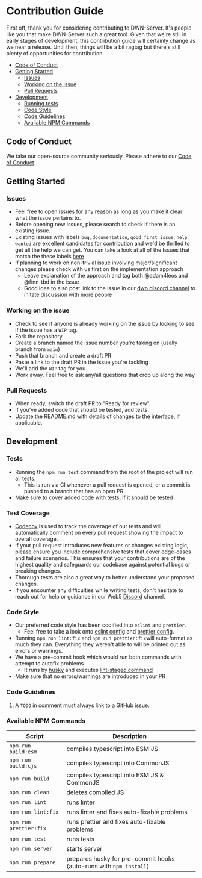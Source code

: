 # Contribution Guide

First off, thank you for considering contributing to DWN-Server. It's people like you that make DWN-Server such a great tool.
Given that we're still in early stages of development, this contribution guide will certainly change as we near a release. Until then, things will be a bit ragtag but there's still plenty of opportunities for contribution.

- [Code of Conduct](#code-of-conduct)
- [Getting Started](#getting-started)
  - [Issues](#issues)
  - [Working on the issue](#working-on-the-issue)
  - [Pull Requests](#pull-requests)
- [Development](#development)
  - [Running tests](#tests)
  - [Code Style](#code-style)
  - [Code Guidelines](#code-guidelines)
  - [Available NPM Commands](#available-npm-commands)

## Code of Conduct

We take our open-source community seriously. Please adhere to our [Code of Conduct](https://github.com/TBD54566975/dwn-server/blob/main/CODE_OF_CONDUCT.md).

## Getting Started

### Issues

- Feel free to open issues for any reason as long as you make it clear what the issue pertains to.
- Before opening new issues, please search to check if there is an existing issue.
- Existing issues with labels `bug`, `documentation`, `good first issue`, `help wanted` are excellent candidates for contribution and we'd be thrilled to get all the help we can get. You can take a look at all of the Issues that match the these labels [here](https://github.com/TBD54566975/dwn-server/issues?q=is%3Aopen+label%3A%22help+wanted%22%2C%22good+first+issue%22%2C%22documentation%22%2C%22bug%22+)
- If planning to work on non-trivial issue involving major/significant changes please check with us first on the implementation approach
  - Leave explanation of the approach and tag both @adam4leos and @finn-tbd in the issue
  - Good idea to also post link to the issue in our [dwn discord channel](https://discord.com/channels/937858703112155166/1068273971432280196) to initate discussion with more people

### Working on the issue

- Check to see if anyone is already working on the issue by looking to see if the issue has a `WIP` tag.
- Fork the repository
- Create a branch named the issue number you're taking on (usally branch from `main`)
- Push that branch and create a draft PR
- Paste a link to the draft PR in the issue you're tackling
- We'll add the `WIP` tag for you
- Work away. Feel free to ask any/all questions that crop up along the way

### Pull Requests

- When ready, switch the draft PR to "Ready for review".
- If you've added code that should be tested, add tests.
- Update the README.md with details of changes to the interface, if applicable.

## Development

### Tests

- Running the `npm run test` command from the root of the project will run all tests.
  - This is run via CI whenever a pull request is opened, or a commit is pushed to a branch that has an open PR.
- Make sure to cover added code with tests, if it should be tested

### Test Coverage

- [Codecov](https://app.codecov.io/github/TBD54566975/dwn-server) is used to track
  the coverage of our tests and will automatically comment on every pull request
  showing the impact to overall coverage.
- If your pull request introduces new features or changes existing logic, please
  ensure you include comprehensive tests that cover edge-cases and failure
  scenarios. This ensures that your contributions are of the highest quality and
  safeguards our codebase against potential bugs or breaking changes.
- Thorough tests are also a great way to better understand your proposed changes.
- If you encounter any difficulties while writing tests, don't hesitate to reach
  out for help or guidance in our Web5
  [Discord](https://discord.com/channels/937858703112155166/1068273971432280196)
  channel.

### Code Style

- Our preferred code style has been codified into `eslint` and `prettier`.
  - Feel free to take a look onto [eslint config](https://github.com/TBD54566975/dwn-server/blob/main/.eslintrc.cjs) and [prettier config](https://github.com/TBD54566975/dwn-server/blob/main/.prettierrc.json).
- Running `npm run lint:fix` and `npm run prettier:fix`will auto-format as much they can. Everything they weren't able to will be printed out as errors or warnings.
- We have a pre-commit hook which would run both commands with attempt to autofix problems
  - It runs by [husky](https://github.com/TBD54566975/dwn-server/blob/main/.husky/pre-commit) and executes [lint-staged command](https://github.com/TBD54566975/dwn-server/blob/main/package.json#L89)
- Make sure that no errors/warnings are introduced in your PR

### Code Guidelines

1. A `TODO` in comment must always link to a GitHub issue.

### Available NPM Commands

| Script                 | Description                                                        |
| ---------------------- | ------------------------------------------------------------------ |
| `npm run build:esm`    | compiles typescript into ESM JS                                    |
| `npm run build:cjs`    | compiles typescript into CommonJS                                  |
| `npm run build`        | compiles typescript into ESM JS & CommonJS                         |
| `npm run clean`        | deletes compiled JS                                                |
| `npm run lint`         | runs linter                                                        |
| `npm run lint:fix`     | runs linter and fixes auto-fixable problems                        |
| `npm run prettier:fix` | runs prettier and fixes auto-fixable problems                      |
| `npm run test`         | runs tests                                                         |
| `npm run server`       | starts server                                                      |
| `npm run prepare`      | prepares husky for pre-commit hooks (auto-runs with `npm install`) |
